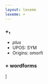 ```yaml
---
layout: lexeme
lexeme: +
---
```


###  +₁

* _plus_
* UPOS:  SYM
* Origins: omorfi 


### + wordforms

]

